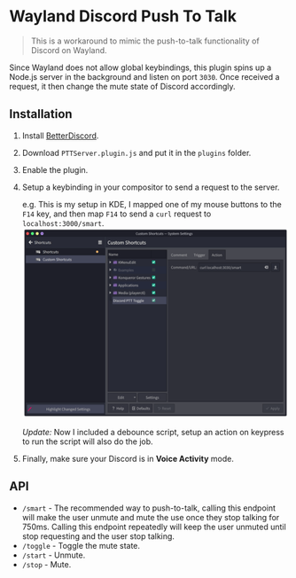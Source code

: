 # Wayland Discord Push To Talk

> This is a workaround to mimic the push-to-talk functionality of Discord on Wayland.

Since Wayland does not allow global keybindings, this plugin spins up a Node.js server in the background and listen on port `3030`. Once received a request, it then change the mute state of Discord accordingly.

## Installation

1. Install [BetterDiscord](https://github.com/BetterDiscord/Installer).
2. Download `PTTServer.plugin.js` and put it in the `plugins` folder.
3. Enable the plugin.
4. Setup a keybinding in your compositor to send a request to the server.

   e.g. This is my setup in KDE, I mapped one of my mouse buttons to the `F14` key, and then map `F14` to send a `curl` request to `localhost:3000/smart`.
   ![](./img/kde_shortcuts.png)

   _Update:_ Now I included a debounce script, setup an action on keypress to run the script will also do the job.

5. Finally, make sure your Discord is in **Voice Activity** mode.

## API

- `/smart` - The recommended way to push-to-talk, calling this endpoint will make the user unmute and mute the use once they stop talking for 750ms. Calling this endpoint repeatedly will keep the user unmuted until stop requesting and the user stop talking.
- `/toggle` - Toggle the mute state.
- `/start` - Unmute.
- `/stop` - Mute.
